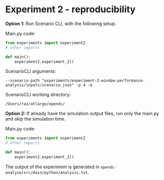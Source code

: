 # Experiment 2 - reproducibility

**Option 1:** Run Scenario CLI, with the following setup.

Main.py code:

```python
from experiments import experiment2
# other imports

def main():
    experiment2.experiment_2()
```

ScenarioCLI arguments:

```
--scenario-path "experiments/experiment-2-window-performance-analysis/inputs/scenario.json" -p 4 -a
```

ScenarioCLI working directory:

```
/Users/raz/atlarge/opendc/
```

**Option 2:** If already have the simulation output files, run only the main.py and skip the simulation time.

Main.py code:

```python
from experiments import experiment2
# other imports

def main():
    experiment2.experiment_2()
```

The output of the experiment is generated in
```opendc-analyze/src/main/python/analysis.txt```.
